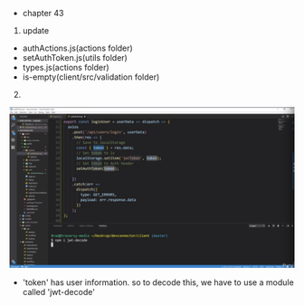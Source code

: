 - chapter 43
1. update
- authActions.js(actions folder)
- setAuthToken.js(utils folder)
- types.js(actions folder)
- is-empty(client/src/validation folder)

2.
![](images/redux-login-action-and-set-current-user-1.png)
- 'token' has user information. so to decode this, we have to use a module called 'jwt-decode'
